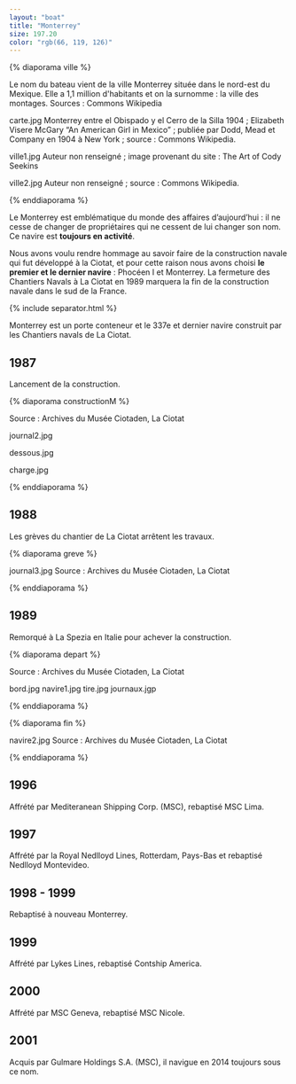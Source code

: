 ```yaml
---
layout: "boat"
title: "Monterrey"
size: 197.20
color: "rgb(66, 119, 126)"
---
```


{% diaporama ville %}

Le nom du bateau vient de la ville Monterrey située dans le nord-est du Mexique. Elle a 1,1 million d'habitants et on la surnomme : la ville des montages.
Sources : Commons Wikipedia

carte.jpg
Monterrey entre el Obispado y el Cerro de la Silla 1904 ; Elizabeth Visere McGary “An American Girl in Mexico” ; publiée par Dodd, Mead et Company en 1904 à New York ; source : Commons Wikipedia.

ville1.jpg
Auteur non renseigné ; image provenant du site : The Art of Cody Seekins

ville2.jpg
Auteur non renseigné ; source : Commons Wikipedia.

{% enddiaporama %}


Le Monterrey est emblématique du monde des affaires d’aujourd’hui : il ne cesse de changer de propriétaires qui ne cessent de lui changer son nom. Ce navire est **toujours en activité**.

Nous avons voulu rendre hommage au savoir faire de la construction navale qui fut développé à la Ciotat, et pour cette raison nous avons choisi **le premier et le dernier navire** : Phocéen I et Monterrey. La fermeture des Chantiers Navals à La Ciotat en 1989 marquera la fin de la construction navale dans le sud de la France.

{% include separator.html %}

Monterrey est un porte conteneur et le 337e et dernier navire construit par les Chantiers navals de La Ciotat.

1987
------------

Lancement de la construction.

{% diaporama constructionM %}

Source : Archives du Musée Ciotaden, La Ciotat

journal2.jpg

dessous.jpg

charge.jpg

{% enddiaporama %}

1988
------------

Les grèves du chantier de La Ciotat arrêtent les travaux.

{% diaporama greve %}

journal3.jpg
Source : Archives du Musée Ciotaden, La Ciotat


{% enddiaporama %}

1989
------------

Remorqué à La Spezia en Italie pour achever la construction.

{% diaporama depart %}

Source : Archives du Musée Ciotaden, La Ciotat

bord.jpg
navire1.jpg
tire.jpg
journaux.jgp

{% enddiaporama %}


{% diaporama fin %}

navire2.jpg
Source : Archives du Musée Ciotaden, La Ciotat

{% enddiaporama %}

1996
------------

Affrété par Mediteranean Shipping Corp. (MSC), rebaptisé MSC Lima.

1997
------------

Affrété par la Royal Nedlloyd Lines, Rotterdam, Pays-Bas et rebaptisé Nedlloyd Montevideo.

1998 - 1999
------------

Rebaptisé à nouveau Monterrey.

1999
------------

Affrété par Lykes Lines, rebaptisé Contship America.

2000
------------

Affrété par MSC Geneva, rebaptisé MSC Nicole.

2001
------------

Acquis par Gulmare Holdings S.A. (MSC), il navigue en 2014 toujours sous ce nom.
